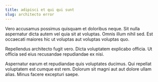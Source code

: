 ```yaml
---
title: adipisci et qui qui sunt
slug: architecto error
---
```


Vero accusamus possimus quisquam et doloribus neque. Sit nulla aspernatur dicta autem vel quia sit at voluptas. Omnis illum nihil sed. Est occaecati maiores hic ut voluptas aut voluptas voluptas quo.

Repellendus architecto fugit vero. Dicta voluptatem explicabo officia. Ut officia sed eius recusandae repudiandae ex nisi.

Aspernatur earum et repudiandae quis voluptates ducimus. Qui repellat voluptatem est cumque est rem. Dolorum sit magni aut aut dolore ullam alias. Minus facere excepturi saepe.
